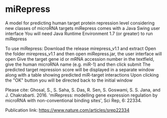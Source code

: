 # miRepress
A model for predicting human target protein repression level considering new classes of microRNA targets
miRepress comes with a Java Swing user interface
You will need Java Runtime Environment 1.7 (or greater) to run miRepress

To use miRepress:
Download the release mirepress_v1.1 and extract
Open the folder mirepress_v1.1 and then open miRepress.jar, the user interface will open
Give the target gene id or mRNA accession number in the textfield, give the human microRNA name (e.g. miR-1) and then click submit
The predicted target repression score will be displayed in a separate window along with a table showing predicted miR-target interactions
Upon clicking the "OK" button you will be directed back to the initial window

Please cite:
Ghosal, S., S. Saha, S. Das, R. Sen, S. Goswami, S. S. Jana, and J. Chakrabarti. 2016. 'miRepress: modelling gene expression regulation by microRNA with non-conventional binding sites', Sci Rep, 6: 22334.

Publication link: https://www.nature.com/articles/srep22334


